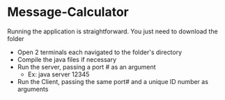 # Message-Calculator
Running the application is straightforward.
You just need to download the folder
- Open 2 terminals each navigated to the folder's directory
- Compile the java files if necessary
- Run the server, passing a port # as an argument
  * Ex: java server 12345
- Run the Client, passing the same port# and a unique ID number as arguments
